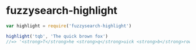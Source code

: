 # fuzzysearch-highlight

```js
var highlight = require('fuzzysearch-highlight')

highlight('tqb', 'The quick brown fox')
//=> '<strong>T</strong>he <strong>q</strong>uick <strong>b</strong>rown fox'
```
